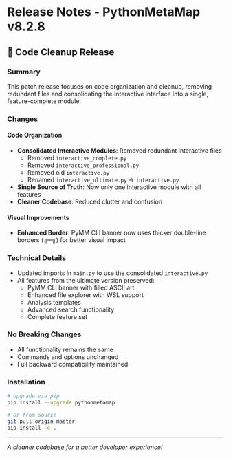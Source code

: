 # Release Notes - PythonMetaMap v8.2.8

## 🧹 Code Cleanup Release

### Summary
This patch release focuses on code organization and cleanup, removing redundant files and consolidating the interactive interface into a single, feature-complete module.

### Changes

#### Code Organization
- **Consolidated Interactive Modules**: Removed redundant interactive files
  - Removed `interactive_complete.py`
  - Removed `interactive_professional.py` 
  - Removed old `interactive.py`
  - Renamed `interactive_ultimate.py` → `interactive.py`
- **Single Source of Truth**: Now only one interactive module with all features
- **Cleaner Codebase**: Reduced clutter and confusion

#### Visual Improvements
- **Enhanced Border**: PyMM CLI banner now uses thicker double-line borders (╔═╗) for better visual impact

### Technical Details
- Updated imports in `main.py` to use the consolidated `interactive.py`
- All features from the ultimate version preserved:
  - PyMM CLI banner with filled ASCII art
  - Enhanced file explorer with WSL support
  - Analysis templates
  - Advanced search functionality
  - Complete feature set

### No Breaking Changes
- All functionality remains the same
- Commands and options unchanged
- Full backward compatibility maintained

### Installation
```bash
# Upgrade via pip
pip install --upgrade pythonmetamap

# Or from source
git pull origin master
pip install -e .
```

---

*A cleaner codebase for a better developer experience!*